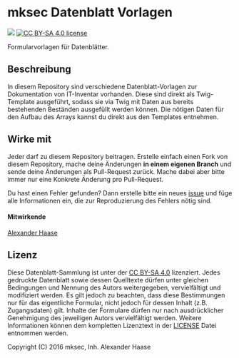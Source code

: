 # mksec Datenblatt Vorlagen

[![](https://img.shields.io/github/issues-raw/mksec/datasheets.svg?style=flat-square)](https://github.com/mksec/datasheets/issues) [![CC BY-SA 4.0 license](http://img.shields.io/badge/license-CC_BY--SA_4.0-blue.svg?style=flat-square)](http://creativecommons.org/licenses/by-sa/4.0/)

Formularvorlagen für Datenblätter.

## Beschreibung

In diesem Repository sind verschiedene Datenblatt-Vorlagen zur Dokumentation von IT-Inventar vorhanden. Diese sind direkt als Twig-Template ausgeführt, sodass sie via Twig mit Daten aus bereits bestehenden Beständen ausgefüllt werden können. Die nötigen Daten für den Aufbau des Arrays kannst du direkt aus den Templates entnehmen.


## Wirke mit

Jeder darf zu diesem Repository beitragen. Erstelle einfach einen Fork von diesem Repository, mache deine Änderungen **in einem eigenen Branch** und sende deine Änderungen als Pull-Request zurück. Mache dabei aber bitte immer nur eine Konkrete Änderung pro Pull-Request.

Du hast einen Fehler gefunden? Dann erstelle bitte ein neues [issue](https://github.com/mksec/datasheets/issues) und füge alle Informationen ein, die zur Reproduzierung des Fehlers nötig sind.


#### Mitwirkende

[Alexander Haase](https://github.com/alehaa)


## Lizenz

Diese Datenblatt-Sammlung ist unter der [CC BY-SA 4.0](http://creativecommons.org/licenses/by-sa/4.0/) lizenziert. Jedes gedruckte
Datenblatt sowie dessen Quelltexte dürfen unter gleichen Bedingungen und Nennung des Autors weitergegeben, vervielfältigt und modifiziert werden. Es gilt jedoch zu beachten, dass diese Bestimmungen nur für das eigentliche Formular, nicht jedoch für dessen Inhalt (z.B. Zugangsdaten) gilt. Inhalte der Formulare dürfen nur nach ausdrücklicher Genehmigung des jeweiligen Autors vervielfältigt werden. Weitere Informationen können dem kompletten Lizenztext in der [LICENSE](LICENSE) Datei entnommen werden.

Copyright (C) 2016 mksec, Inh. Alexander Haase

